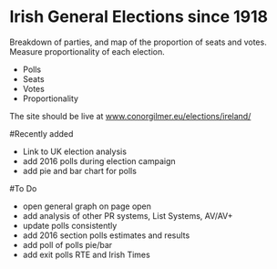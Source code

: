 # Irish General Elections since 1918

Breakdown of parties, and map of the proportion of seats and votes. Measure proportionality of each election.

+ Polls
+ Seats
+ Votes
+ Proportionality

The site should be live at www.conorgilmer.eu/elections/ireland/

#Recently added
+ Link to UK election analysis
+ add 2016 polls during election campaign
+ add pie and bar chart for polls

#To Do
+ open general graph on page open
+ add analysis of other PR systems, List Systems, AV/AV+
+ update polls consistently
+ add 2016 section polls estimates and results
+ add poll of polls pie/bar
+ add exit polls RTE and Irish Times
